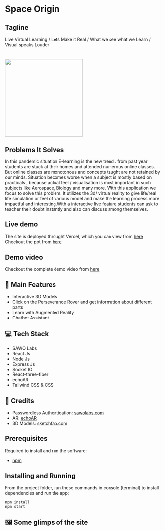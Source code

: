 # Space Origin

## Tagline
Live Virtual Learning  /   Lets Make it Real   / What we see what we Learn / Visual speaks Louder
<!-- ![3d](https://user-images.githubusercontent.com/64855593/132103582-1ef1652d-a5da-4dbc-ba45-ae4ee4b4e640.gif) -->
# 
<img src="https://user-images.githubusercontent.com/64855593/132103582-1ef1652d-a5da-4dbc-ba45-ae4ee4b4e640.gif" width="250px" >


## Problems It Solves
In this pandemic situation E-learning is the new trend . from past year students are stuck at their homes and attended numerous online classes.
But  online classes are monotonous and concepts taught are not retained by our minds.
Situation becomes worse when a subject is mostly based on practicals , because actual feel / visualisation is most important in such subjects like Aerospace, Biology and many more.
With this application we focus to solve this problem. It utilizes the 3d/ virtual reality to give life/real life simulation or feel of various model and make the learning process more impactful and interesting.With a interactive live feature students can ask to teacher their doubt instantly and also can discuss among themselves.

## Live demo

The site is deployed throught Vercel, which you can view from [here](https://edu-smart.vercel.app/)  
Checkout the ppt from [here]()

## Demo video

Checkout the complete demo video from [here]()

## 🚀 Main Features

- Interactive 3D Models
- Click on the Perseverance Rover and get information about different parts
- Learn with Augmented Reality
- Chatbot Assistant

## 💻 Tech Stack

- SAWO Labs
- React Js
- Node Js
- Express Js
- Socket IO
- React-three-fiber
- echoAR
- Tailwind CSS & CSS

## 🤝 Credits

- Passwordless Authentication: [sawolabs.com](https://sawolabs.com/)
- AR: [echoAR](https://www.echoar.xyz/)
- 3D Models: [sketchfab.com](https://sketchfab.com)

## Prerequisites

Required to install and run the software:

- [npm](https://www.npmjs.com/get-npm)

## Installing and Running

From the project folder, run these commands in console (terminal) to install dependencies and run the app:

```
npm install
npm start
```

## 🖼️ Some glimps of the site
